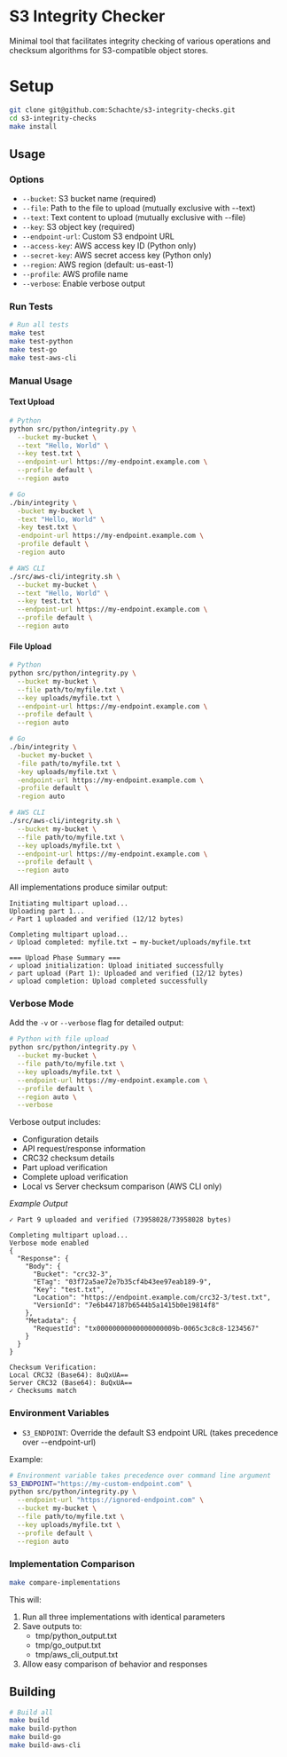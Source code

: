 # S3 Integrity Checker

Minimal tool that facilitates integrity checking of various operations and checksum algorithms for S3-compatible object stores.

# Setup
```bash
git clone git@github.com:Schachte/s3-integrity-checks.git
cd s3-integrity-checks
make install
```

## Usage

### Options
- `--bucket`: S3 bucket name (required)
- `--file`: Path to the file to upload (mutually exclusive with --text)
- `--text`: Text content to upload (mutually exclusive with --file)
- `--key`: S3 object key (required)
- `--endpoint-url`: Custom S3 endpoint URL
- `--access-key`: AWS access key ID (Python only)
- `--secret-key`: AWS secret access key (Python only)
- `--region`: AWS region (default: us-east-1)
- `--profile`: AWS profile name
- `--verbose`: Enable verbose output

### Run Tests
```bash
# Run all tests
make test
make test-python
make test-go
make test-aws-cli
```

### Manual Usage

#### Text Upload
```bash
# Python
python src/python/integrity.py \
  --bucket my-bucket \
  --text "Hello, World" \
  --key test.txt \
  --endpoint-url https://my-endpoint.example.com \
  --profile default \
  --region auto

# Go
./bin/integrity \
  -bucket my-bucket \
  -text "Hello, World" \
  -key test.txt \
  -endpoint-url https://my-endpoint.example.com \
  -profile default \
  -region auto

# AWS CLI
./src/aws-cli/integrity.sh \
  --bucket my-bucket \
  --text "Hello, World" \
  --key test.txt \
  --endpoint-url https://my-endpoint.example.com \
  --profile default \
  --region auto
```

#### File Upload
```bash
# Python
python src/python/integrity.py \
  --bucket my-bucket \
  --file path/to/myfile.txt \
  --key uploads/myfile.txt \
  --endpoint-url https://my-endpoint.example.com \
  --profile default \
  --region auto

# Go
./bin/integrity \
  -bucket my-bucket \
  -file path/to/myfile.txt \
  -key uploads/myfile.txt \
  -endpoint-url https://my-endpoint.example.com \
  -profile default \
  -region auto

# AWS CLI
./src/aws-cli/integrity.sh \
  --bucket my-bucket \
  --file path/to/myfile.txt \
  --key uploads/myfile.txt \
  --endpoint-url https://my-endpoint.example.com \
  --profile default \
  --region auto
```

All implementations produce similar output:
```
Initiating multipart upload...
Uploading part 1...
✓ Part 1 uploaded and verified (12/12 bytes)

Completing multipart upload...
✓ Upload completed: myfile.txt → my-bucket/uploads/myfile.txt

=== Upload Phase Summary ===
✓ upload initialization: Upload initiated successfully
✓ part upload (Part 1): Uploaded and verified (12/12 bytes)
✓ upload completion: Upload completed successfully
```

### Verbose Mode
Add the `-v` or `--verbose` flag for detailed output:

```bash
# Python with file upload
python src/python/integrity.py \
  --bucket my-bucket \
  --file path/to/myfile.txt \
  --key uploads/myfile.txt \
  --endpoint-url https://my-endpoint.example.com \
  --profile default \
  --region auto \
  --verbose
```

Verbose output includes:
- Configuration details
- API request/response information
- CRC32 checksum details
- Part upload verification
- Complete upload verification
- Local vs Server checksum comparison (AWS CLI only)


_Example Output_
```
✓ Part 9 uploaded and verified (73958028/73958028 bytes)

Completing multipart upload...
Verbose mode enabled
{
  "Response": {
    "Body": {
      "Bucket": "crc32-3",
      "ETag": "03f72a5ae72e7b35cf4b43ee97eab189-9",
      "Key": "test.txt",
      "Location": "https://endpoint.example.com/crc32-3/test.txt",
      "VersionId": "7e6b447187b6544b5a1415b0e19814f8"
    },
    "Metadata": {
      "RequestId": "tx00000000000000000009b-0065c3c8c8-1234567"
    }
  }
}

Checksum Verification:
Local CRC32 (Base64): 8uQxUA==
Server CRC32 (Base64): 8uQxUA==
✓ Checksums match
```

### Environment Variables
- `S3_ENDPOINT`: Override the default S3 endpoint URL (takes precedence over --endpoint-url)

Example:
```bash
# Environment variable takes precedence over command line argument
S3_ENDPOINT="https://my-custom-endpoint.com" \
python src/python/integrity.py \
  --endpoint-url "https://ignored-endpoint.com" \
  --bucket my-bucket \
  --file path/to/myfile.txt \
  --key uploads/myfile.txt \
  --profile default \
  --region auto
```

### Implementation Comparison
```bash
make compare-implementations
```

This will:
1. Run all three implementations with identical parameters
2. Save outputs to:
   - tmp/python_output.txt
   - tmp/go_output.txt
   - tmp/aws_cli_output.txt
3. Allow easy comparison of behavior and responses

## Building
```bash
# Build all
make build
make build-python
make build-go
make build-aws-cli
```
